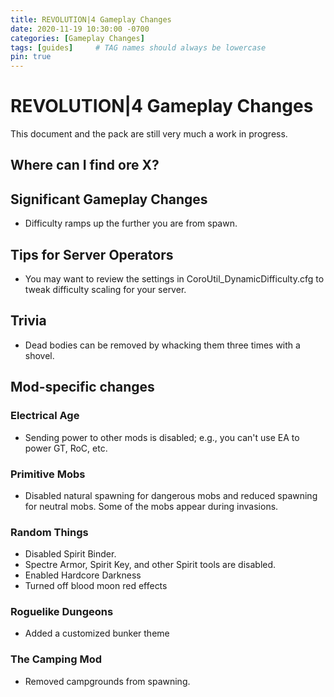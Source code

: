 ```yaml
---
title: REVOLUTION|4 Gameplay Changes
date: 2020-11-19 10:30:00 -0700
categories: [Gameplay Changes]
tags: [guides]     # TAG names should always be lowercase
pin: true
---
```


# REVOLUTION|4 Gameplay Changes

This document and the pack are still very much a work in progress.

## Where can I find ore X?

## Significant Gameplay Changes

- Difficulty ramps up the further you are from spawn.

## Tips for Server Operators

- You may want to review the settings in CoroUtil_DynamicDifficulty.cfg to tweak difficulty scaling for your server.

## Trivia

- Dead bodies can be removed by whacking them three times with a shovel.

## Mod-specific changes

### Electrical Age

- Sending power to other mods is disabled; e.g., you can't use EA to power GT, RoC, etc.

### Primitive Mobs

- Disabled natural spawning for dangerous mobs and reduced spawning for neutral mobs. Some of the mobs appear during invasions.

### Random Things

- Disabled Spirit Binder.
- Spectre Armor, Spirit Key, and other Spirit tools are disabled.
- Enabled Hardcore Darkness
- Turned off blood moon red effects

### Roguelike Dungeons

- Added a customized bunker theme

### The Camping Mod

- Removed campgrounds from spawning.